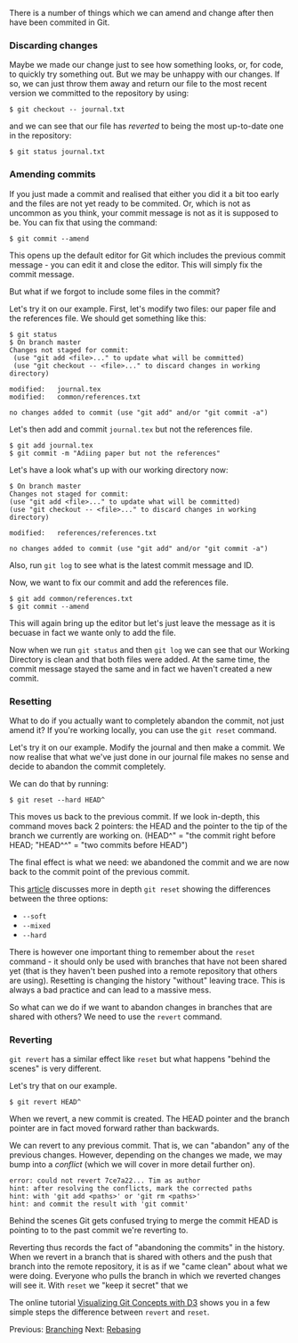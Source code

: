 There is a number of things which we can amend and change after then have been commited in Git.

### Discarding changes

Maybe we made our change just to see how something looks, or, for code, to quickly try something out. But we may be unhappy with our changes. If so, we can just throw them away and return our file to the most recent version we committed to the repository by using:

    $ git checkout -- journal.txt

and we can see that our file has *reverted* to being the most up-to-date one in the repository:

    $ git status journal.txt
    
### Amending commits

If you just made a commit and realised that either you did it a bit too early and the files are not yet ready to be commited. Or, which is not as uncommon as you think, your commit message is not as it is supposed to be. You can fix that using the command:

	$ git commit --amend

This opens up the default editor for Git which includes the previous commit message - you can edit it and close the editor. This will simply fix the commit message.

But what if we forgot to include some files in the commit?

Let's try it on our example. First, let's modify two files: our paper file and the references file. We should get something like this:
	
	$ git status
	$ On branch master
	Changes not staged for commit:
 	 (use "git add <file>..." to update what will be committed)
 	 (use "git checkout -- <file>..." to discard changes in working directory)

	modified:   journal.tex
	modified:   common/references.txt

	no changes added to commit (use "git add" and/or "git commit -a")

Let's then add and commit `journal.tex` but not the references file.

	$ git add journal.tex
	$ git commit -m "Adiing paper but not the references"
	
Let's have a look what's up with our working directory now:

	$ On branch master
	Changes not staged for commit:
  	(use "git add <file>..." to update what will be committed)
  	(use "git checkout -- <file>..." to discard changes in working directory)

	modified:   references/references.txt

	no changes added to commit (use "git add" and/or "git commit -a")

Also, run `git log` to see what is the latest commit message and ID.

Now, we want to fix our commit and add the references file.

	$ git add common/references.txt
	$ git commit --amend

This will again bring up the editor but let's just leave the message as it is becuase in fact we wante only to add the file.

Now when we run `git status` and then `git log` we can see that our Working Directory is clean and that both files were added. At the same time, the commit message stayed the same and in fact we haven't created a new commit.


### Resetting

What to do if you actually want to completely abandon the commit, not just amend it? If you're working locally, you can use the `git reset` command. 

Let's try it on our example. Modify the journal and then make a commit. We now realise that what we've just done in our journal file makes no sense and decide to abandon the commit completely.

We can do that by running:

	$ git reset --hard HEAD^
	
This moves us back to the previous commit. If we look in-depth, this command moves back 2 pointers: the HEAD and the pointer to the tip of the branch we currently are working on. (HEAD^" = "the commit right before HEAD; "HEAD^^" = "two commits before HEAD")

The final effect is what we need: we abandoned the commit and we are now back to the commit point of the previous commit.

This [article](http://git-scm.com/2011/07/11/reset.html) discusses more in depth `git reset` showing the differences between the three options:

* `--soft`
* `--mixed`
* `--hard`


There is however one important thing to remember about the `reset` command - it should only be used with branches that have not been shared yet (that is they haven't been pushed into a remote repository that others are using). Resetting is changing the history "without" leaving trace. This is always a bad practice and can lead to a massive mess.

So what can we do if we want to abandon changes in branches that are shared with others? We need to use the `revert` command.

### Reverting

`git revert` has a similar effect like `reset` but what happens "behind the scenes" is very different. 

Let's try that on our example. 

	$ git revert HEAD^
	
When we revert, a new commit is created. The HEAD pointer and the branch pointer are in fact moved forward rather than backwards. 	
	
We can revert to any previous commit. That is, we can "abandon" any of the previous changes. However, depending on the changes we made, we may bump into a *conflict* (which we will cover in more detail further on). 

	error: could not revert 7ce7a22... Tim as author
	hint: after resolving the conflicts, mark the corrected paths
	hint: with 'git add <paths>' or 'git rm <paths>'
	hint: and commit the result with 'git commit'
	
Behind the scenes Git gets confused trying to merge the commit HEAD is pointing to to the past commit we're reverting to. 

Reverting thus records the fact of "abandoning the commits" in the history. When we revert in a branch that is shared with others and the push that  branch into the remote repository, it is as if we "came clean" about what we were doing. Everyone who pulls the branch in which we reverted changes will see it. With `reset` we "keep it secret" that we  	
	

The online tutorial [Visualizing Git Concepts with D3](http://www.wei-wang.com/ExplainGitWithD3/#) shows you in a few simple steps the difference between `revert` and `reset`.

Previous: [Branching](3_Branching.md) Next: [Rebasing](5_Rebasing.md)
